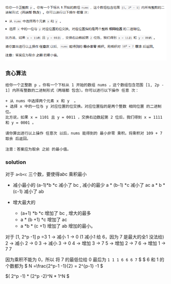 ![alt text](image-1.png)

### 贪心算法
```
给你一个正整数 p 。你有一个下标从 1 开始的数组 nums ，这个数组包含范围 [1, 2p - 1] 内所有整数的二进制形式（两端都 包含）。你可以进行以下操作 任意 次：

+ 从 nums 中选择两个元素 x 和 y  。
+ 选择 x 中的一位与 y 对应位置的位交换。对应位置指的是两个整数 相同位置 的二进制位。
比方说，如果 x = 1101 且 y = 0011 ，交换右边数起第 2 位后，我们得到 x = 1111 和 y = 0001 。

请你算出进行以上操作 任意次 以后，nums 能得到的 最小非零 乘积。将乘积对 109 + 7 取余 后返回。

注意：答案应为取余 之前 的最小值。
```

### solution
对于 `a<b<c` 三个数，要使得a*b*c 乘积最小
+ 减小最小的
    (a-1)*b *c  减小了 bc , 减小的最少
    a * (b-1) *c 减小了 ac
    a * b * (c-1) 减小了 ab

+ 增大最大的
  + (a+1) *b *c  增加了 bc , 增大的最多
  + a * (b +1) *c  增加了 ac
  + a *b * (c +1)  增加了 ab 增加的最小。

对于 [1, 2^p -1] p =3
1 -> 减小 1 -> 0  (1 减小1 给 6，因为 7 是最大的全1 没法给)
2 -> 减小 2 -> 0
3 -> 减小 3 -> 0
4 -> 增加 3 -> 7
5 -> 增加 2 -> 7
6 -> 增加 1 -> 7
7

因为乘积不能为 0，所以 将 7 的最低位给 0
最后为 `1 1 1 6 6 6 7` $ $ 
6 和 1 的个数都为 $ N =\frac{2^p-1 -1}{2} = 2^{p-1} -1 $

$( 2^p -1) * (2^p -2)^N  * 1^N  $

